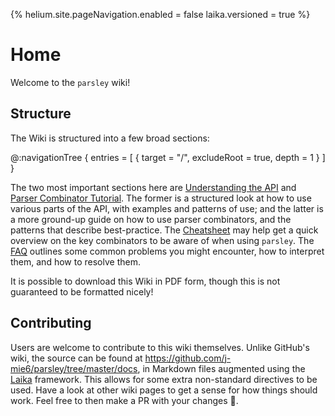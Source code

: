 {%
helium.site.pageNavigation.enabled = false
laika.versioned = true
%}
# Home

Welcome to the `parsley` wiki!

## Structure
The Wiki is structured into a few broad sections:

@:navigationTree {
  entries = [ { target = "/", excludeRoot = true, depth = 1 } ]
}

The two most important sections here are [Understanding the API](api-guide/README.md)
and [Parser Combinator Tutorial](guide/README.md). The former is a structured look at how
to use various parts of the API, with examples and patterns of use; and the latter is a more
ground-up guide on how to use parser combinators, and the patterns that describe best-practice.
The [Cheatsheet](cheatsheet.md) may help get a quick overview on the key combinators to be
aware of when using `parsley`. The [FAQ](faq.md) outlines some common problems you might
encounter, how to interpret them, and how to resolve them.

It is possible to download this Wiki in PDF form, though this is not guaranteed to be formatted
nicely!

## Contributing
Users are welcome to contribute to this wiki themselves. Unlike GitHub's wiki, the source
can be found at <https://github.com/j-mie6/parsley/tree/master/docs>, in Markdown files
augmented using the [Laika](https://typelevel.org/Laika/) framework. This allows for some
extra non-standard directives to be used. Have a look at other wiki pages to get a sense for
how things should work. Feel free to then make a PR with your changes 🙂.
